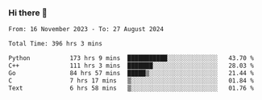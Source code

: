 ### Hi there 👋

<!--
**floyiac/floyiac** is a ✨ _special_ ✨ repository because its `README.md` (this file) appears on your GitHub profile.

Here are some ideas to get you started:

- 🔭 I’m currently working on ...
- 🌱 I’m currently learning ...
- 👯 I’m looking to collaborate on ...
- 🤔 I’m looking for help with ...
- 💬 Ask me about ...
- 📫 How to reach me: ...
- 😄 Pronouns: ...
- ⚡ Fun fact: ...
-->

<!--START_SECTION:waka-->

```txt
From: 16 November 2023 - To: 27 August 2024

Total Time: 396 hrs 3 mins

Python           173 hrs 9 mins  ███████████░░░░░░░░░░░░░░   43.70 %
C++              111 hrs 3 mins  ███████░░░░░░░░░░░░░░░░░░   28.03 %
Go               84 hrs 57 mins  █████▒░░░░░░░░░░░░░░░░░░░   21.44 %
C                7 hrs 17 mins   ▒░░░░░░░░░░░░░░░░░░░░░░░░   01.84 %
Text             6 hrs 58 mins   ▒░░░░░░░░░░░░░░░░░░░░░░░░   01.76 %
```

<!--END_SECTION:waka-->
